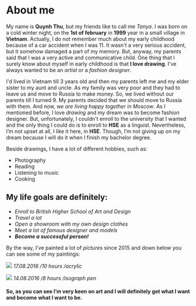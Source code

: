 # About me
My name is **Quynh Thu**, but my friends like to call me *Tanya*. I was born on a cold winter night, on the **1st of february** in **1999** year in a small village in **Vietnam**. Actually, I do not remember much about my early childhood because of a car accident when I was 11. It wasn't a very serious accident, but it somehow damaged a part of my memory. But, anyway, my parents said that I was a very active and communicative child. One thing that I surely know about myself in early childhood is that **I love drawing**. I've always wanted to be an *artist* or a *fashion designer*. 

I'd lived in Vietnam till 3 years old and then my parents left me and my elder sister to my aunt and uncle. As my family was very poor and they had to leave us and move to Russia to make money. So, we lived without our parents till I turned 9. My parents decided that we should move to Russia with them.  And now, *we are living happy together in Moscow*. 
As I mentioned before, I love *drawing* and my dream was to become fashion designer. But, unfortunately, I couldn't enroll to the university that I wanted and the only thing I could do is to enroll to **HSE** as a linguist. Nevertheless, I’m not upset at all, I like it here, in **HSE**. Though, I’m not giving up on my dream because I will do it when I finish my bachelor degree. 

Beside drawings, I have a lot of different hobbies, such as:
+ Photography
+ Reading
+ Listening to music
+ Cooking

## My life goals are definitely: 
+ *Enroll to British Higher School of Art and Design*
+ *Travel a lot*
+ *Open a showroom with my own design clothes*
+ *Meet a lot of famous designer and models*
+ ***Become a successful person!***

By the way, I’ve painted a lot of *pictures* since 2015 and down below you can see some of my paintings:

![](https://pp.userapi.com/c636719/v636719366/17bb0/NOXZI4jUDtg.jpg) *17.08.2016 /10 hours /acrylic*

![](https://pp.userapi.com/c623616/v623616366/46749/SthiFnRCGVQ.jpg) *14.08.2016 /8 hours /isograph pen*

#### So, as you can see I’m very keen on art and I will definitely get what I want and become what I want to be. 

